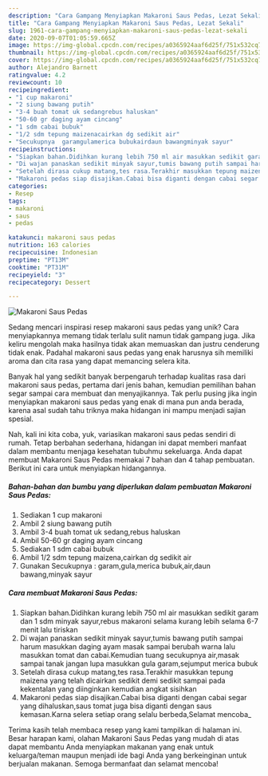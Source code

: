 ```yaml
---
description: "Cara Gampang Menyiapkan Makaroni Saus Pedas, Lezat Sekali"
title: "Cara Gampang Menyiapkan Makaroni Saus Pedas, Lezat Sekali"
slug: 1961-cara-gampang-menyiapkan-makaroni-saus-pedas-lezat-sekali
date: 2020-09-07T01:05:59.665Z
image: https://img-global.cpcdn.com/recipes/a0365924aaf6d25f/751x532cq70/makaroni-saus-pedas-foto-resep-utama.jpg
thumbnail: https://img-global.cpcdn.com/recipes/a0365924aaf6d25f/751x532cq70/makaroni-saus-pedas-foto-resep-utama.jpg
cover: https://img-global.cpcdn.com/recipes/a0365924aaf6d25f/751x532cq70/makaroni-saus-pedas-foto-resep-utama.jpg
author: Alejandro Barnett
ratingvalue: 4.2
reviewcount: 10
recipeingredient:
- "1 cup makaroni"
- "2 siung bawang putih"
- "3-4 buah tomat uk sedangrebus haluskan"
- "50-60 gr daging ayam cincang"
- "1 sdm cabai bubuk"
- "1/2 sdm tepung maizenacairkan dg sedikit air"
- "Secukupnya  garamgulamerica bubukairdaun bawangminyak sayur"
recipeinstructions:
- "Siapkan bahan.Didihkan kurang lebih 750 ml air masukkan sedikit garam dan 1 sdm minyak sayur,rebus makaroni selama kurang lebih selama 6-7 menit lalu tiriskan"
- "Di wajan panaskan sedikit minyak sayur,tumis bawang putih sampai harum masukkan daging ayam masak sampai berubah warna lalu masukkan tomat dan cabai.Kemudian tuang secukupnya air,masak sampai tanak jangan lupa masukkan gula garam,sejumput merica bubuk"
- "Setelah dirasa cukup matang,tes rasa.Terakhir masukkan tepung maizena yang telah dicairkan sedikit demi sedikit sampai pada kekentalan yang diinginkan kemudian angkat sisihkan"
- "Makaroni pedas siap disajikan.Cabai bisa diganti dengan cabai segar yang dihaluskan,saus tomat juga bisa diganti dengan saus kemasan.Karna selera setiap orang selalu berbeda,Selamat mencoba_"
categories:
- Resep
tags:
- makaroni
- saus
- pedas

katakunci: makaroni saus pedas 
nutrition: 163 calories
recipecuisine: Indonesian
preptime: "PT13M"
cooktime: "PT31M"
recipeyield: "3"
recipecategory: Dessert

---
```



![Makaroni Saus Pedas](https://img-global.cpcdn.com/recipes/a0365924aaf6d25f/751x532cq70/makaroni-saus-pedas-foto-resep-utama.jpg)

Sedang mencari inspirasi resep makaroni saus pedas yang unik? Cara menyiapkannya memang tidak terlalu sulit namun tidak gampang juga. Jika keliru mengolah maka hasilnya tidak akan memuaskan dan justru cenderung tidak enak. Padahal makaroni saus pedas yang enak harusnya sih memiliki aroma dan cita rasa yang dapat memancing selera kita.



Banyak hal yang sedikit banyak berpengaruh terhadap kualitas rasa dari makaroni saus pedas, pertama dari jenis bahan, kemudian pemilihan bahan segar sampai cara membuat dan menyajikannya. Tak perlu pusing jika ingin menyiapkan makaroni saus pedas yang enak di mana pun anda berada, karena asal sudah tahu triknya maka hidangan ini mampu menjadi sajian spesial.


Nah, kali ini kita coba, yuk, variasikan makaroni saus pedas sendiri di rumah. Tetap berbahan sederhana, hidangan ini dapat memberi manfaat dalam membantu menjaga kesehatan tubuhmu sekeluarga. Anda dapat membuat Makaroni Saus Pedas memakai 7 bahan dan 4 tahap pembuatan. Berikut ini cara untuk menyiapkan hidangannya.

<!--inarticleads1-->

##### Bahan-bahan dan bumbu yang diperlukan dalam pembuatan Makaroni Saus Pedas:

1. Sediakan 1 cup makaroni
1. Ambil 2 siung bawang putih
1. Ambil 3-4 buah tomat uk sedang,rebus haluskan
1. Ambil 50-60 gr daging ayam cincang
1. Sediakan 1 sdm cabai bubuk
1. Ambil 1/2 sdm tepung maizena,cairkan dg sedikit air
1. Gunakan Secukupnya : garam,gula,merica bubuk,air,daun bawang,minyak sayur




<!--inarticleads2-->

##### Cara membuat Makaroni Saus Pedas:

1. Siapkan bahan.Didihkan kurang lebih 750 ml air masukkan sedikit garam dan 1 sdm minyak sayur,rebus makaroni selama kurang lebih selama 6-7 menit lalu tiriskan
1. Di wajan panaskan sedikit minyak sayur,tumis bawang putih sampai harum masukkan daging ayam masak sampai berubah warna lalu masukkan tomat dan cabai.Kemudian tuang secukupnya air,masak sampai tanak jangan lupa masukkan gula garam,sejumput merica bubuk
1. Setelah dirasa cukup matang,tes rasa.Terakhir masukkan tepung maizena yang telah dicairkan sedikit demi sedikit sampai pada kekentalan yang diinginkan kemudian angkat sisihkan
1. Makaroni pedas siap disajikan.Cabai bisa diganti dengan cabai segar yang dihaluskan,saus tomat juga bisa diganti dengan saus kemasan.Karna selera setiap orang selalu berbeda,Selamat mencoba_




Terima kasih telah membaca resep yang kami tampilkan di halaman ini. Besar harapan kami, olahan Makaroni Saus Pedas yang mudah di atas dapat membantu Anda menyiapkan makanan yang enak untuk keluarga/teman maupun menjadi ide bagi Anda yang berkeinginan untuk berjualan makanan. Semoga bermanfaat dan selamat mencoba!
